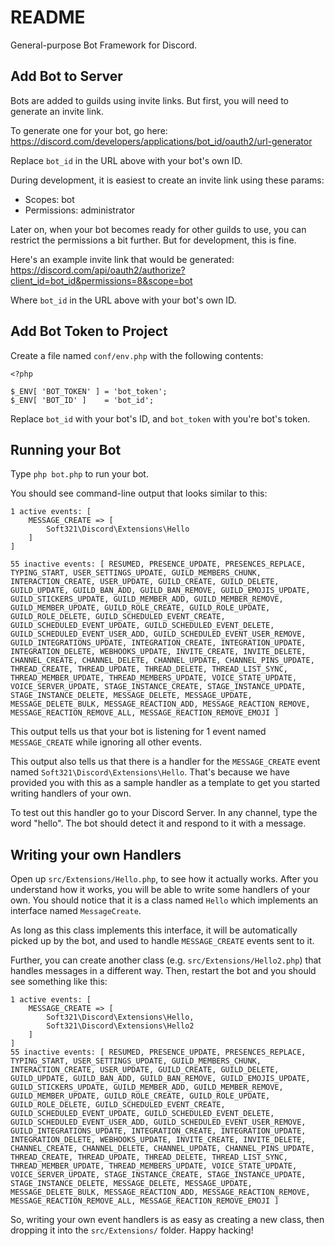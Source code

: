 # README

General-purpose Bot Framework for Discord.

## Add Bot to Server

Bots are added to guilds using invite links. But first, you will need to
generate an invite link.

To generate one for your bot, go here:
https://discord.com/developers/applications/bot_id/oauth2/url-generator

Replace `bot_id` in the URL above with your bot's own ID.

During development, it is easiest to create an invite link using these params:
- Scopes: bot
- Permissions: administrator

Later on, when your bot becomes ready for other guilds to use, you can
restrict the permissions a bit further. But for development, this is fine.

Here's an example invite link that would be generated:
https://discord.com/api/oauth2/authorize?client_id=bot_id&permissions=8&scope=bot

Where `bot_id` in the URL above with your bot's own ID.

## Add Bot Token to Project

Create a file named `conf/env.php` with the following contents:

```
<?php

$_ENV[ 'BOT_TOKEN' ] = 'bot_token';
$_ENV[ 'BOT_ID' ]    = 'bot_id';
```

Replace `bot_id` with your bot's ID, and `bot_token` with you're bot's token.

## Running your Bot

Type `php bot.php` to run your bot.

You should see command-line output that looks similar to this:

```
1 active events: [
    MESSAGE_CREATE => [
        Soft321\Discord\Extensions\Hello
    ]
]

55 inactive events: [ RESUMED, PRESENCE_UPDATE, PRESENCES_REPLACE, TYPING_START, USER_SETTINGS_UPDATE, GUILD_MEMBERS_CHUNK, INTERACTION_CREATE, USER_UPDATE, GUILD_CREATE, GUILD_DELETE, GUILD_UPDATE, GUILD_BAN_ADD, GUILD_BAN_REMOVE, GUILD_EMOJIS_UPDATE, GUILD_STICKERS_UPDATE, GUILD_MEMBER_ADD, GUILD_MEMBER_REMOVE, GUILD_MEMBER_UPDATE, GUILD_ROLE_CREATE, GUILD_ROLE_UPDATE, GUILD_ROLE_DELETE, GUILD_SCHEDULED_EVENT_CREATE, GUILD_SCHEDULED_EVENT_UPDATE, GUILD_SCHEDULED_EVENT_DELETE, GUILD_SCHEDULED_EVENT_USER_ADD, GUILD_SCHEDULED_EVENT_USER_REMOVE, GUILD_INTEGRATIONS_UPDATE, INTEGRATION_CREATE, INTEGRATION_UPDATE, INTEGRATION_DELETE, WEBHOOKS_UPDATE, INVITE_CREATE, INVITE_DELETE, CHANNEL_CREATE, CHANNEL_DELETE, CHANNEL_UPDATE, CHANNEL_PINS_UPDATE, THREAD_CREATE, THREAD_UPDATE, THREAD_DELETE, THREAD_LIST_SYNC, THREAD_MEMBER_UPDATE, THREAD_MEMBERS_UPDATE, VOICE_STATE_UPDATE, VOICE_SERVER_UPDATE, STAGE_INSTANCE_CREATE, STAGE_INSTANCE_UPDATE, STAGE_INSTANCE_DELETE, MESSAGE_DELETE, MESSAGE_UPDATE, MESSAGE_DELETE_BULK, MESSAGE_REACTION_ADD, MESSAGE_REACTION_REMOVE, MESSAGE_REACTION_REMOVE_ALL, MESSAGE_REACTION_REMOVE_EMOJI ]
```

This output tells us that your bot is listening for 1 event named
`MESSAGE_CREATE` while ignoring all other events.

This output also tells us that there is a handler for the `MESSAGE_CREATE`
event named `Soft321\Discord\Extensions\Hello`. That's because we have
provided you with this as a sample handler as a template to get you started
writing handlers of your own.

To test out this handler go to your Discord Server. In any channel, type the
word "hello". The bot should detect it and respond to it with a message.


## Writing your own Handlers

Open up `src/Extensions/Hello.php`, to see how it actually works. After you
understand how it works, you will be able to write some handlers of your own.
You should notice that it is a class named `Hello` which implements an
interface named `MessageCreate`.

As long as this class implements this interface, it will be automatically
picked up by the bot, and used to handle `MESSAGE_CREATE` events sent to it.

Further, you can create another class (e.g. `src/Extensions/Hello2.php`) that
handles messages in a different way. Then, restart the bot and you should see
something like this:

```
1 active events: [
    MESSAGE_CREATE => [
        Soft321\Discord\Extensions\Hello, 
		Soft321\Discord\Extensions\Hello2
    ]
]
55 inactive events: [ RESUMED, PRESENCE_UPDATE, PRESENCES_REPLACE, TYPING_START, USER_SETTINGS_UPDATE, GUILD_MEMBERS_CHUNK, INTERACTION_CREATE, USER_UPDATE, GUILD_CREATE, GUILD_DELETE, GUILD_UPDATE, GUILD_BAN_ADD, GUILD_BAN_REMOVE, GUILD_EMOJIS_UPDATE, GUILD_STICKERS_UPDATE, GUILD_MEMBER_ADD, GUILD_MEMBER_REMOVE, GUILD_MEMBER_UPDATE, GUILD_ROLE_CREATE, GUILD_ROLE_UPDATE, GUILD_ROLE_DELETE, GUILD_SCHEDULED_EVENT_CREATE, GUILD_SCHEDULED_EVENT_UPDATE, GUILD_SCHEDULED_EVENT_DELETE, GUILD_SCHEDULED_EVENT_USER_ADD, GUILD_SCHEDULED_EVENT_USER_REMOVE, GUILD_INTEGRATIONS_UPDATE, INTEGRATION_CREATE, INTEGRATION_UPDATE, INTEGRATION_DELETE, WEBHOOKS_UPDATE, INVITE_CREATE, INVITE_DELETE, CHANNEL_CREATE, CHANNEL_DELETE, CHANNEL_UPDATE, CHANNEL_PINS_UPDATE, THREAD_CREATE, THREAD_UPDATE, THREAD_DELETE, THREAD_LIST_SYNC, THREAD_MEMBER_UPDATE, THREAD_MEMBERS_UPDATE, VOICE_STATE_UPDATE, VOICE_SERVER_UPDATE, STAGE_INSTANCE_CREATE, STAGE_INSTANCE_UPDATE, STAGE_INSTANCE_DELETE, MESSAGE_DELETE, MESSAGE_UPDATE, MESSAGE_DELETE_BULK, MESSAGE_REACTION_ADD, MESSAGE_REACTION_REMOVE, MESSAGE_REACTION_REMOVE_ALL, MESSAGE_REACTION_REMOVE_EMOJI ]
```

So, writing your own event handlers is as easy as creating a new class, then
dropping it into the `src/Extensions/` folder. Happy hacking!